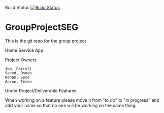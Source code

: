 Build Status
[![Build Status](https://circleci.com/gh/AaronTeske/GroupProjectSEG.png?branch=master)](https://circleci.com/gh/AaronTeske/GroupProjectSEG)

# GroupProjectSEG
This is the git repo for the group project

Home Service App

Project Owners

	Joe, Farrell
	Saeed, Osman
	Rohan, Sood
	Aaron, Teske


Under Project/Deliverable Features

When working on a feature please move it from "to do" to "in progress" and add your name so that 
no one will be working on the same thing.
